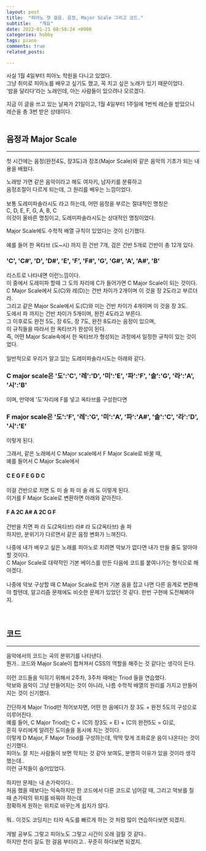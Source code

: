 ```yaml
---
layout: post
title:  "피아노 첫 걸음. 음정, Major Scale 그리고 코드."
subtitle:   "개요"
date: 2022-01-21 08:58:24 +0900
categories: hobby
tags: piano
comments: true
related_posts:

---
```


사실 1월 4일부터 피아노 학원을 다니고 있었다.<br/>
그냥 취미로 피아노를 배우고 싶기도 했고, 꼭 치고 싶은 노래가 있기 때문이었다.<br/>
'밤을 달리다'라는 노래인데, 아는 사람들이 있으려나 모르겠다.<br/>

지금 이 글을 쓰고 있는 날짜가 21일이고, 1월 4일부터 1주일에 1번씩 레슨을 받았으니  
레슨을 총 3번 받은 상태이다.  
<br/>

## 음정과 Major Scale
---
첫 시간에는 음정(완전4도, 장3도)과 장조(Major Scale)와 같은 음악의 기초가 되는 내용을 배웠다.<br/>

노래방 가면 같은 음악이라고 해도 여자키, 남자키를 분류하고<br/>
음정조절이 다르게 되는데, 그 원리를 배우는 느낌이었다.<br/>
<br/>
보통 도레미파솔라시도 라고 하는데, 어떤 음정을 부르는 절대적인 명칭은<br/>
C, D, E, F, G, A, B, C<br/>
이것이 올바른 명칭이고, 도레미파솔라시도는 상대적인 명칭이었다.<br/>

Major Scale에도 수학적 배열 규칙이 있었다는 것이 신기했다.<br/>
<br/>
예를 들어 한 옥타브 (도~시) 까지 흰 건반 7개, 검은 건반 5개로 건반이 총 12개 있다.<br/>

### 'C', 'C#', 'D', 'D#', 'E', 'F', 'F#', 'G', 'G#', 'A', 'A#', 'B'
리스트로 나타내면 이런느낌이다.<br/>
이 중에서 도레미파 할때 그 도의 자리에 C가 들어가면 C Major Scale이 되는 것이다.<br/>
C Major Scale에서 도(C)와 레(D)는 건반 차이가 2개이며 이 것을 장 2도라고 부르더라.<br/>
그리고 같은 Major Scale에서 도(C)와 미는 건반 차이가 4개이며 이 것을 장 3도.<br/>
도에서 파 까지는 건반 차이가 5개이며, 완전 4도라고 부른다.<br/>
그 이후로도 완전 5도, 장 6도, 장 7도, 완전 8도라는 음정이 있으며,<br/>
이 규칙들을 따라서 한 옥타브가 완성이 된다.<br/>
즉, 어떤 Major Scale속에서 한 옥타브가 형성되는 과정에서 일정한 규칙이 있는 것이었다.<br/>
<br/>
일반적으로 우리가 알고 있는 도레미파솔라시도는 아래와 같다.<br/>

### C major scale은 '도':'C', '레':'D', '미':'E', '파':'F', '솔':'G', '라':'A', '시':'B'<br/>

이며, 만약에 '도'자리에 F를 넣고 옥타브를 구성한다면<br/>

### F major scale은 '도':'F', '레':'G', '미':'A', '파':'A#', '솔':'C', '라':'D', '시':'E'<br/>

이렇게 된다.<br/>

그래서, 같은 노래에서 C Major scale에서 F Major Scale로 바꿀 때,<br/>
예를 들어서 C Major Scale에서<br/>

#### C E G F E G D C

이걸 건반으로 치면 도 미 솔 파 미 솔 레 도 이렇게 된다.<br/>
이거를 F Major Scale로 변환하면 아래와 같아진다.<br/>

#### F A 2C A# A 2C G F

건반을 치면 파 라 도(2옥타브) 라# 라 도(2옥타브) 솔 파<br/>
하지만, 분위기가 다르면서 같은 음정 변화가 느껴진다.<br/>

나중에 내가 배우고 싶은 노래를 피아노로 치려면 악보가 없다면 내가 만들 줄도 알아야 할 것이다.<br/>
C Major Scale로 대략적인 기본 베이스를 만든 다음에 코드를 붙여나가는 형식으로 해야겠다.<br/>
<br/>
나중에 악보 구상할 때 C Major Scale로 먼저 기본 음을 잡고 나면 다른 음계로 변환해야 할텐데, 
알고리즘 문제에도 비슷한 문제가 있었던 것 같다. 한번 구현에 도전해봐야지.<br/>
<br/>
<br/>

## 코드
---
음악에서의 코드는 곡의 분위기를 나타낸다.<br/>
뭔가.. 코드와 Major Scale이 합쳐져서 CSS의 역할을 해주는 것 같다는 생각이 든다.<br/>
<br/>
이런 코드들을 익히기 위해서 2주차, 3주차 때에는 Triod 들을 연습했다.<br/>
악보와 음악이 그냥 만들어지는 것이 아니라, 나름 수학적 배열의 원리를 가지고 만들어 지는 것이 신기했다.<br/>
<br/>
간단하게 Major Triod만 적어보자면, 어떤 한 음에다가 장 3도 + 완전 5도의 구성으로 이루어진다.<br/>
예를 들어, C Major Triod는 C + (C의 장3도 = E) + (C의 완전5도 = G)로, <br/>
흔히 우리에게 알려진 도미솔을 동시에 치는 것이다.<br/>
이렇게 D Major, F Major Triod를 구성하는데, 딱딱 맞게 조화로운 음이 나온다는 것이 신기했다.<br/>
피아노 잘 치는 사람들이 보면 막치는 것 같아 보여도, 분명히 이유가 있을 것이라 생각했는데..<br/>
이런 규칙들이 숨어있었다.<br/>
<br/>
하지만 문제는 내 손가락이다..<br/>
처음 했을 때보다는 익숙하지만 한 코드에서 다른 코드로 넘어갈 때, 그리고 악보를 칠 때 손가락의 위치를 바꿔야 하는데<br/>
정확하게 원하는 위치로 바꾸는게 쉽지가 않다.<br/>
<br/>
뭐.. 이것도 코딩치는 타자 속도를 빠르게 하는 것 처럼 많이 연습하다보면 되겠지.<br/>
<br/>
개발 공부도 그렇고 피아노도 그렇고 시간이 오래 걸릴 것 같다..<br/>
하지만 천리 길도 한 걸음 부터라고.. 꾸준히 하다보면 되겠지.<br/>
  